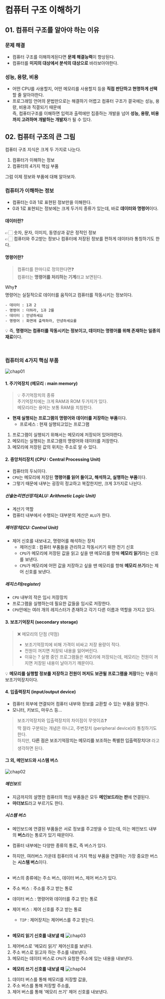 # 컴퓨터 구조 이해하기

## 01. 컴퓨터 구조를 알아야 하는 이유

### 문제 해결

- 컴퓨터 구조를 이해하게된다면 **문제 해결능력**이 향상된다.
- 컴퓨터를 **미지의 대상에서 분석의 대상으로** 바라보아야한다.

### 성능, 용량, 비용

- 어떤 CPU를 사용할지, 어떤 메모리를 사용할지 등을 **직접 판단하고 현명하게 선택**할 줄 알아야한다.
- 프로그래밍 언어의 문법만으로는 해결하기 어렵고 컴퓨터 구조가 결국에는 성능, 용량, 비용과 직결되기 때문에</br>
  즉, 컴퓨터구조를 이해하면 입력과 출력에만 집중하는 개발을 넘어 **성능, 용량, 비용까지 고려하며 개발하는 개발자**가 될 수 있다.

## 02. 컴퓨터 구조의 큰 그림

컴퓨터 구조 지식은 크게 두 가지로 나눈다.

1. 컴퓨터가 이해하는 정보
2. 컴퓨터의 4가지 핵심 부품
   </br>

그럼 이제 정보와 부품에 대해 알아보자.

### 컴퓨터가 이해하는 정보

- 컴퓨터는 0과 1로 표현된 정보만을 이해한다.
- 0과 1로 표현되는 정보에는 크게 두가지 종류가 있는데, 바로 **데이터와 명령어**이다.

#### 데이터란?

👉🏻 숫자, 문자, 이미지, 동영상과 같은 정적인 정보</br>
👉🏻 컴퓨터와 주고받는 정보나 컴퓨터에 저장된 정보를 편하게 데이터라 통칭하기도 한다.

#### 명령어란?

> 컴퓨터를 한마디로 정의한다면❓</br>
> 컴퓨터는 **명령어를 처리하는 기계**라고 보면된다.

Why❓</br>
명령어는 실질적으로 데이터를 움직이고 컴퓨터를 작동시키는 정보이다.

```
- 데이터 : 1과 2
- 명령어 : 더하라, 1과 2를
- 데이터 : 안녕하세요
- 명령어 : 화면에 출력하라, 안녕하세요를
```

💡 즉, **명령어는 컴퓨터를 작동시키는 정보이고, 데이터는 명령어를 위해 존재하는 일종의 재료**이다.

</br>

### 컴퓨터의 4가지 핵심 부품

![chap01](../public/chap01/01_chapter.png)

#### 1. 주기억장치 (메모리 : main memory)

> 💡 주기억장치의 종류</br>
> 주기억장치에는 크게 RAM과 ROM 두가지가 있다.</br>
> 메모리라는 용어는 보통 RAM을 치칭한다.

- **현재 실행되는 프로그램의 명령어와 데이터를 저장하는 부품**이다.
  - 프로세스 : 현재 실행되고있는 프로그램

1. 프로그램이 실행되기 위해서는 메모리에 저장되어 있어야한다.
2. 메모리는 실행되는 프로그램의 명령어와 데이터를 저장한다.
3. 메모리에 저장된 값의 위치는 주소로 알 수 있다.

#### 2. 중앙처리장치 (CPU : Central Processing Unit)

- 컴퓨터의 두뇌이다.
- `CPU`는 메모리에 저장된 **명령어를 읽어 들이고, 해석하고, 실행하는 부품**이다.
- 그렇기 때문에 내부는 굉장히 정교하고 복잡한지만, 크게 3가지로 나뉜다.

##### 산술논리연산장치(ALU: Arithmetic Logic Unit)

- 계산기 역할
- 컴퓨터 내부에서 수행되는 대부분의 계산은 `ALU`가 한다.

##### 제어장치(CU: Control Unit)

- 제어 신호를 내보내고, 명령어를 해석하는 장치
  - 제어신호 : 컴퓨터 부품들을 관리하고 작동시키기 위한 전기 신호
  - `CPU`가 메모리에 저장된 값을 읽고 싶을 땐 메모리를 향해 **메모리 읽기**라는 신호를 보낸다.
  - `CPU`가 메모리에 어떤 값을 저장하고 싶을 땐 메모리를 향해 **메모리 쓰기**라는 제어 신호를 보낸다.

##### 레지스터(register)

- `CPU` 내부의 작은 임시 저장장치
- 프로그램을 실행하는데 필요한 값들을 임시로 저장한다.
- `CPU`안에는 여러 개의 레지스터가 존재하고 각기 다른 이름과 역할을 가지고 있다.

#### 3. 보조기억장치 (secondary storage)

> ❌ 메모리의 단점 (약점)
>
> - 보조기억장치에 비해 가격이 비싸고 저장 용량이 적다.
> - 전원이 꺼지면 저장되 내용을 잃어버린다.
> - 이유는 ? 실행 중인 프로그램들은 메모리에 저장되는데, 메모리는 전원이 꺼지면 저장된 내용이 날아가기 깨문이다.

💡 **메모리를 실행할 정보를 저장하고 전원이 꺼저도 보관될 프로그램을 저장**하는 부품이 보조기억장치이다.

#### 4. 입출력장치 (input/output device)

- 컴퓨터 외부에 연결되어 컴퓨터 내부와 정보를 교환할 수 있는 부품을 말한다.
- 모니터, 키보드, 마우스 등...

> 보조기억장치와 입출력장치의 차이점이 무엇이죠❓<br/>
> 딱 잘라 구분되는 개념은 아니고, 주변장치 (peripheral device)라 통칭하기도 한다.<br/>
> 하지만, **다른 점은 보조기억장치는 메모리를 보조하는 특별한 입출력장치다❗️** 라고 생각하면 된다.

#### 그 외, 메인보드와 시스템 버스

![chap02](../public/chap01/02_chapter.png)

##### 메인보드

- 지금까지의 설명한 컴퓨터의 핵심 부품들은 모두 **메인보드라는 판**에 연결된다.
- **마더보드**라고 부르기도 한다.

##### 시스템 버스

- 메인보드에 연결된 부품들은 서로 정보를 주고받을 수 있는데, 이는 메인보드 내부의 **버스**라는 통로가 있기 때문이다.
- 컴퓨터 내부에는 다양한 종류의 통로, 즉 버스가 있다.
- 하지만, 여러버스 가운데 컴퓨터의 네 가지 핵심 부품을 연결하는 가장 중요한 버스는 **시스템 버스**이다.<br/>
  <br/>
- 버스의 종류에는 주소 버스, 데이터 버스, 제어 버스가 있다.
- 주소 버스 : 주소를 주고 받는 통로
- 데이터 버스 : 명령어와 데이터를 주고 받는 통로
- 제어 버스 : 제어 신호를 주고 받는 통료

  - `TIP` : 제어장치는 제어버스를 주고 받는다.<br/>
    <br/>

- **메모리 읽기 신호를 내보낼 때**
  ![chap03](../public/chap01/03_chapter.png)

1. 제어버스로 '메모리 읽기' 제어신호를 보낸다.
2. 주소 버스로 읽고자 하는 주소를 내보낸다.
3. 메모리는 데이터 버스로 `CPU`가 요청한 주소에 있는 내용을 내보낸다.

- **메모리 쓰기 신호를 내보낼 때**
  ![chap04](../public/chap01/04_chapter.png)

1. 데이터 버스를 통해 메모리를 저장할 값을,
2. 주소 버스를 통해 저장할 주소를,
3. 제어 버스를 통해 '메모리 쓰기' 제어 신호를 내보낸다.
